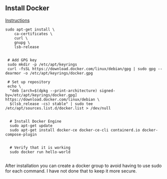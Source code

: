 ## Install Docker
[Instructions](https://docs.docker.com/engine/install/debian/)

```
sudo apt-get install \
    ca-certificates \
    curl \
    gnupg \
    lsb-release
    

 # Add GPG key
 sudo mkdir -p /etc/apt/keyrings
 curl -fsSL https://download.docker.com/linux/debian/gpg | sudo gpg --dearmor -o /etc/apt/keyrings/docker.gpg
 
 # Set up repository
 echo \
  "deb [arch=$(dpkg --print-architecture) signed-by=/etc/apt/keyrings/docker.gpg] https://download.docker.com/linux/debian \
  $(lsb_release -cs) stable" | sudo tee /etc/apt/sources.list.d/docker.list > /dev/null
  
  
  # Install Docker Engine
  sudo apt-get update 
  sudo apt-get install docker-ce docker-ce-cli containerd.io docker-compose-plugin


  # Verify that it is working 
  sudo docker run hello-world
   
```

After installation you can create a docker group to avoid having to use sudo for each command. I have not done that to keep it more secure.
